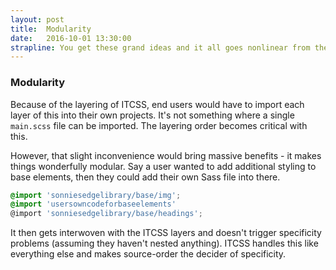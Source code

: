 ```yaml
---
layout: post
title:  Modularity
date:   2016-10-01 13:30:00
strapline: You get these grand ideas and it all goes nonlinear from there.
---
```



### Modularity

Because of the layering of ITCSS, end users would have to import each layer of this into their own projects. It's not something where a single `main.scss` file can be imported. The layering order becomes critical with this.

However, that slight inconvenience would bring massive benefits - it makes things wonderfully modular. Say a user wanted to add additional styling to base elements, then they could add their own Sass file into there.

```scss
@import 'sonniesedgelibrary/base/img';
@import 'usersowncodeforbaseelements'
@import 'sonniesedgelibrary/base/headings';
```

It then gets interwoven with the ITCSS layers and doesn't trigger specificity problems (assuming they haven't nested anything). ITCSS handles this like everything else and makes source-order the decider of specificity.
